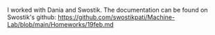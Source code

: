 I worked with Dania and Swostik. The documentation can be found on Swostik's github: https://github.com/swostikpati/Machine-Lab/blob/main/Homeworks/19feb.md
